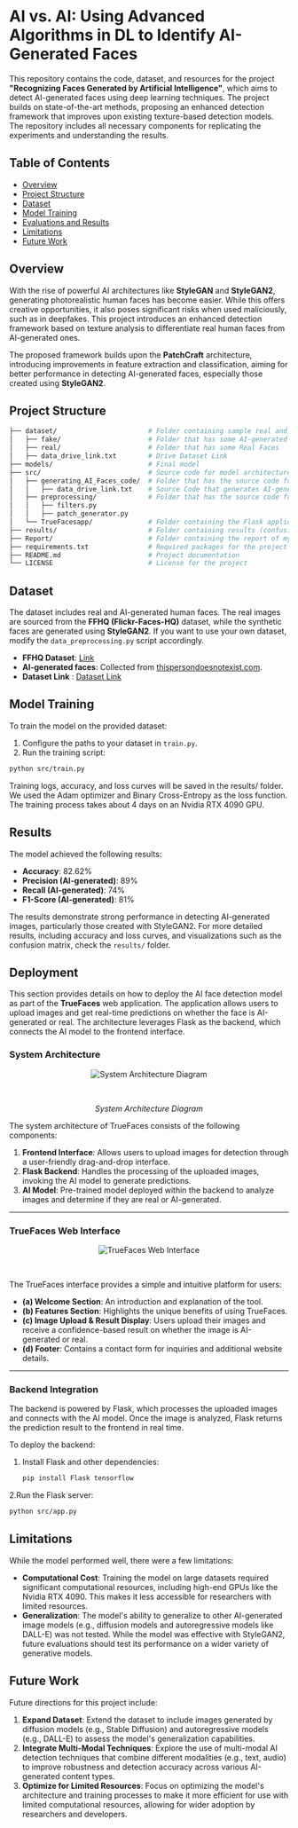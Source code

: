 # AI vs. AI: Using Advanced Algorithms in DL to Identify AI-Generated Faces

This repository contains the code, dataset, and resources for the project **"Recognizing Faces Generated by Artificial Intelligence"**, which aims to detect AI-generated faces using deep learning techniques. The project builds on state-of-the-art methods, proposing an enhanced detection framework that improves upon existing texture-based detection models. The repository includes all necessary components for replicating the experiments and understanding the results.

## Table of Contents
- [Overview](#overview)
- [Project Structure](#project-structure)
- [Dataset](#dataset)
- [Model Training](#model-training)
- [Evaluations and Results](#results)
- [Limitations](#limitations)
- [Future Work](#future-work)

## Overview

With the rise of powerful AI architectures like **StyleGAN** and **StyleGAN2**, generating photorealistic human faces has become easier. While this offers creative opportunities, it also poses significant risks when used maliciously, such as in deepfakes. This project introduces an enhanced detection framework based on texture analysis to differentiate real human faces from AI-generated ones.

The proposed framework builds upon the **PatchCraft** architecture, introducing improvements in feature extraction and classification, aiming for better performance in detecting AI-generated faces, especially those created using **StyleGAN2**.

## Project Structure

```bash
├── dataset/                       # Folder containing sample real and AI-generated images
│   ├── fake/                      # Folder that has some AI-generated Faces
│   ├── real/                      # Folder that has some Real Faces
│   ├── data_drive_link.txt        # Drive Dataset Link
├── models/                        # Final model 
├── src/                           # Source code for model architecture, training, and evaluation
│   ├── generating_AI_Faces_code/  # Folder that has the source code for generating AI-generated faces images
│   │   ├── data_drive_link.txt    # Source Code that generates AI-generated faces
│   ├── preprocessing/             # Folder that has the source code for pre-processing the images
│   │   ├── filters.py 
│   │   ├── patch_generator.py 
│   └── TrueFacesapp/              # Folder containing the Flask application
├── results/                       # Folder containing results (confusion matrix, metrics, etc.)
├── Report/                        # Folder containing the report of my approach and the paper of the inspired technique technique
├── requirements.txt               # Required packages for the project
├── README.md                      # Project documentation
└── LICENSE                        # License for the project
```

## Dataset

The dataset includes real and AI-generated human faces. The real images are sourced from the **FFHQ (Flickr-Faces-HQ)** dataset, while the synthetic faces are generated using **StyleGAN2**. If you want to use your own dataset, modify the `data_preprocessing.py` script accordingly.

- **FFHQ Dataset**: [Link](https://www.kaggle.com/datasets/deepakg/ffhq-face-data)
- **AI-generated faces**: Collected from [thispersondoesnotexist.com](https://thispersondoesnotexist.com).
- **Dataset Link** : [Dataset Link](https://drive.google.com/drive/folders/16m1mFsO5XCPfE58i7u3mQjTLjO9fTpvi?usp=sharing)
## Model Training

To train the model on the provided dataset:

1. Configure the paths to your dataset in `train.py`.
2. Run the training script:

```bash
python src/train.py
```

Training logs, accuracy, and loss curves will be saved in the results/ folder. We used the Adam optimizer and Binary Cross-Entropy as the loss function. The training process takes about 4 days on an Nvidia RTX 4090 GPU.

## Results

The model achieved the following results:

- **Accuracy**: 82.62%
- **Precision (AI-generated)**: 89%
- **Recall (AI-generated)**: 74%
- **F1-Score (AI-generated)**: 81%

The results demonstrate strong performance in detecting AI-generated images, particularly those created with StyleGAN2. For more detailed results, including accuracy and loss curves, and visualizations such as the confusion matrix, check the `results/` folder.

## Deployment

This section provides details on how to deploy the AI face detection model as part of the **TrueFaces** web application. The application allows users to upload images and get real-time predictions on whether the face is AI-generated or real. The architecture leverages Flask as the backend, which connects the AI model to the frontend interface.

### System Architecture

<p align="center">
  <img src="https://github.com/user-attachments/assets/9256d433-5f88-4535-93da-cb5b04d73daa" alt="System Architecture Diagram">
</p>
<br>
<i><p align="center">System Architecture Diagram</p></i>

The system architecture of TrueFaces consists of the following components:

1. **Frontend Interface**: Allows users to upload images for detection through a user-friendly drag-and-drop interface.
2. **Flask Backend**: Handles the processing of the uploaded images, invoking the AI model to generate predictions.
3. **AI Model**: Pre-trained model deployed within the backend to analyze images and determine if they are real or AI-generated.

---

### TrueFaces Web Interface

<p align="center">
  <img src="https://github.com/user-attachments/assets/d5dc4dee-fe11-4bc0-a717-f93c11e1d31c" alt="TrueFaces Web Interface">
</p>
<br>

The TrueFaces interface provides a simple and intuitive platform for users:

- **(a) Welcome Section**: An introduction and explanation of the tool.
- **(b) Features Section**: Highlights the unique benefits of using TrueFaces.
- **(c) Image Upload & Result Display**: Users upload their images and receive a confidence-based result on whether the image is AI-generated or real.
- **(d) Footer**: Contains a contact form for inquiries and additional website details.

---

### Backend Integration

The backend is powered by Flask, which processes the uploaded images and connects with the AI model. Once the image is analyzed, Flask returns the prediction result to the frontend in real time.


To deploy the backend:
1. Install Flask and other dependencies:
   ```bash
   pip install Flask tensorflow
   ```
2.Run the Flask server:
  ```bash
  python src/app.py
  ```

## Limitations

While the model performed well, there were a few limitations:

- **Computational Cost**: Training the model on large datasets required significant computational resources, including high-end GPUs like the Nvidia RTX 4090. This makes it less accessible for researchers with limited resources.
- **Generalization**: The model's ability to generalize to other AI-generated image models (e.g., diffusion models and autoregressive models like DALL-E) was not tested. While the model was effective with StyleGAN2, future evaluations should test its performance on a wider variety of generative models.

## Future Work

Future directions for this project include:

1. **Expand Dataset**: Extend the dataset to include images generated by diffusion models (e.g., Stable Diffusion) and autoregressive models (e.g., DALL-E) to assess the model's generalization capabilities.
2. **Integrate Multi-Modal Techniques**: Explore the use of multi-modal AI detection techniques that combine different modalities (e.g., text, audio) to improve robustness and detection accuracy across various AI-generated content types.
3. **Optimize for Limited Resources**: Focus on optimizing the model's architecture and training processes to make it more efficient for use with limited computational resources, allowing for wider adoption by researchers and developers.
